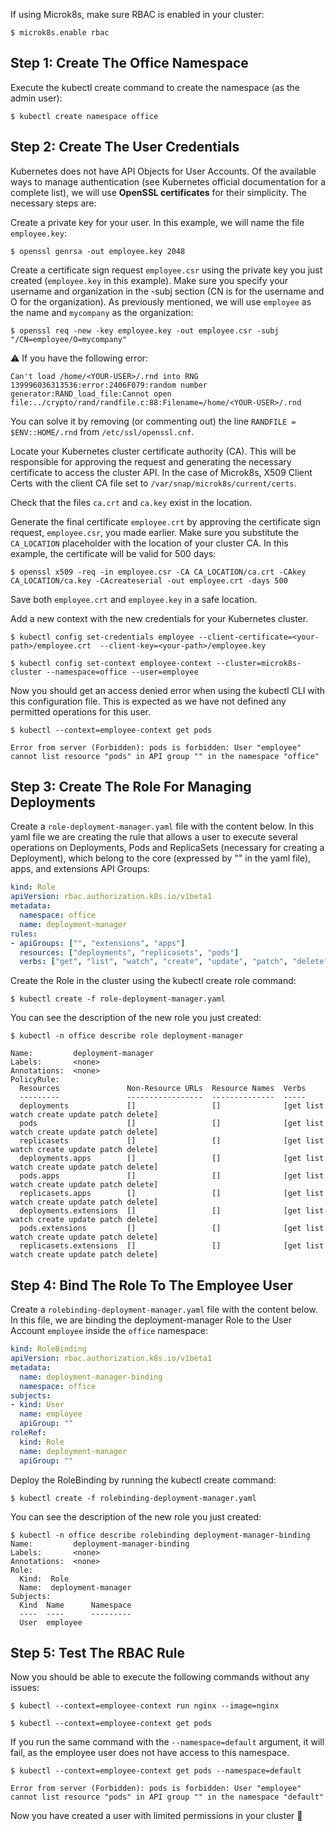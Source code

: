 If using Microk8s, make sure RBAC is enabled in your cluster:

```shell
$ microk8s.enable rbac
```

## Step 1: Create The Office Namespace

Execute the kubectl create command to create the namespace (as the admin user):

```shell
$ kubectl create namespace office
```
## Step 2: Create The User Credentials

Kubernetes does not have API Objects for User Accounts. Of the available ways to manage authentication (see Kubernetes official documentation for a complete list), we will use **OpenSSL certificates** for their simplicity. The necessary steps are:

Create a private key for your user. In this example, we will name the file `employee.key`:

```shell
$ openssl genrsa -out employee.key 2048
```

Create a certificate sign request `employee.csr` using the private key you just created (`employee.key` in this example). Make sure you specify your username and organization in the -subj section (CN is for the username and O for the organization). As previously mentioned, we will use `employee` as the name and `mycompany` as the organization:

```shell
$ openssl req -new -key employee.key -out employee.csr -subj "/CN=employee/O=mycompany"
```

⚠️ If you have the following error:

    Can't load /home/<YOUR-USER>/.rnd into RNG
    139996036313536:error:2406F079:random number generator:RAND_load_file:Cannot open file:../crypto/rand/randfile.c:88:Filename=/home/<YOUR-USER>/.rnd

You can solve it by removing (or commenting out) the line `RANDFILE = $ENV::HOME/.rnd` from `/etc/ssl/openssl.cnf`.

Locate your Kubernetes cluster certificate authority (CA). This will be responsible for approving the request and generating the necessary certificate to access the cluster API. In the case of Microk8s, X509 Client Certs with the client CA file set to `/var/snap/microk8s/current/certs`.

Check that the files `ca.crt` and `ca.key` exist in the location.

Generate the final certificate `employee.crt` by approving the certificate sign request, `employee.csr`, you made earlier. Make sure you substitute the `CA_LOCATION` placeholder with the location of your cluster CA. In this example, the certificate will be valid for 500 days:

```shell
$ openssl x509 -req -in employee.csr -CA CA_LOCATION/ca.crt -CAkey CA_LOCATION/ca.key -CAcreateserial -out employee.crt -days 500
```

Save both `employee.crt` and `employee.key` in a safe location.

Add a new context with the new credentials for your Kubernetes cluster.

```shell
$ kubectl config set-credentials employee --client-certificate=<your-path>/employee.crt  --client-key=<your-path>/employee.key

$ kubectl config set-context employee-context --cluster=microk8s-cluster --namespace=office --user=employee
```

Now you should get an access denied error when using the kubectl CLI with this configuration file. This is expected as we have not defined any permitted operations for this user.

```shell
$ kubectl --context=employee-context get pods

Error from server (Forbidden): pods is forbidden: User "employee" cannot list resource "pods" in API group "" in the namespace "office"
```

## Step 3: Create The Role For Managing Deployments

Create a `role-deployment-manager.yaml` file with the content below. In this yaml file we are creating the rule that allows a user to execute several operations on Deployments, Pods and ReplicaSets (necessary for creating a Deployment), which belong to the core (expressed by "" in the yaml file), apps, and extensions API Groups:

```yaml
kind: Role
apiVersion: rbac.authorization.k8s.io/v1beta1
metadata:
  namespace: office
  name: deployment-manager
rules:
- apiGroups: ["", "extensions", "apps"]
  resources: ["deployments", "replicasets", "pods"]
  verbs: ["get", "list", "watch", "create", "update", "patch", "delete"] # You can also use ["*"]
```

Create the Role in the cluster using the kubectl create role command:

```shell
$ kubectl create -f role-deployment-manager.yaml
```

You can see the description of the new role you just created:

```shell
$ kubectl -n office describe role deployment-manager

Name:         deployment-manager
Labels:       <none>
Annotations:  <none>
PolicyRule:
  Resources               Non-Resource URLs  Resource Names  Verbs
  ---------               -----------------  --------------  -----
  deployments             []                 []              [get list watch create update patch delete]
  pods                    []                 []              [get list watch create update patch delete]
  replicasets             []                 []              [get list watch create update patch delete]
  deployments.apps        []                 []              [get list watch create update patch delete]
  pods.apps               []                 []              [get list watch create update patch delete]
  replicasets.apps        []                 []              [get list watch create update patch delete]
  deployments.extensions  []                 []              [get list watch create update patch delete]
  pods.extensions         []                 []              [get list watch create update patch delete]
  replicasets.extensions  []                 []              [get list watch create update patch delete]
```

## Step 4: Bind The Role To The Employee User

Create a `rolebinding-deployment-manager.yaml` file with the content below. In this file, we are binding the deployment-manager Role to the User Account `employee` inside the `office` namespace:

```yaml
kind: RoleBinding
apiVersion: rbac.authorization.k8s.io/v1beta1
metadata:
  name: deployment-manager-binding
  namespace: office
subjects:
- kind: User
  name: employee
  apiGroup: ""
roleRef:
  kind: Role
  name: deployment-manager
  apiGroup: ""
```

Deploy the RoleBinding by running the kubectl create command:

```shell
$ kubectl create -f rolebinding-deployment-manager.yaml
```

You can see the description of the new role you just created:

```shell
$ kubectl -n office describe rolebinding deployment-manager-binding 
Name:         deployment-manager-binding
Labels:       <none>
Annotations:  <none>
Role:
  Kind:  Role
  Name:  deployment-manager
Subjects:
  Kind  Name      Namespace
  ----  ----      ---------
  User  employee
```

## Step 5: Test The RBAC Rule

Now you should be able to execute the following commands without any issues:

```shell
$ kubectl --context=employee-context run nginx --image=nginx

$ kubectl --context=employee-context get pods
```

If you run the same command with the `--namespace=default` argument, it will fail, as the employee user does not have access to this namespace.

```shell
$ kubectl --context=employee-context get pods --namespace=default

Error from server (Forbidden): pods is forbidden: User "employee" cannot list resource "pods" in API group "" in the namespace "default"
```

Now you have created a user with limited permissions in your cluster 🚀
